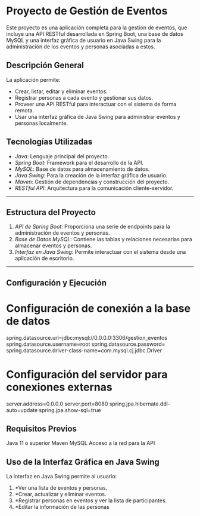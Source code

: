 # Proyecto de Gestión de Eventos

Este proyecto es una aplicación completa para la gestión de eventos, que incluye una API RESTful desarrollada en Spring Boot, una base de datos MySQL y una interfaz gráfica de usuario en Java Swing para la administración de los eventos y personas asociadas a estos.

## Descripción General

La aplicación permite:
- Crear, listar, editar y eliminar eventos.
- Registrar personas a cada evento y gestionar sus datos.
- Proveer una API RESTful para interactuar con el sistema de forma remota.
- Usar una interfaz gráfica de Java Swing para administrar eventos y personas localmente.

## Tecnologías Utilizadas

- *Java*: Lenguaje principal del proyecto.
- *Spring Boot*: Framework para el desarrollo de la API.
- *MySQL*: Base de datos para almacenamiento de datos.
- *Java Swing*: Para la creación de la interfaz gráfica de usuario.
- *Maven*: Gestión de dependencias y construcción del proyecto.
- *RESTful API*: Arquitectura para la comunicación cliente-servidor.

---

## Estructura del Proyecto

1. *API de Spring Boot*: Proporciona una serie de endpoints para la administración de eventos y personas.
2. *Base de Datos MySQL*: Contiene las tablas y relaciones necesarias para almacenar eventos y personas.
3. *Interfaz en Java Swing*: Permite interactuar con el sistema desde una aplicación de escritorio.

---

## Configuración y Ejecución
# Configuración de conexión a la base de datos
spring.datasource.url=jdbc:mysql://0.0.0.0:3306/gestion_eventos
spring.datasource.username=root
spring.datasource.password=
spring.datasource.driver-class-name=com.mysql.cj.jdbc.Driver

# Configuración del servidor para conexiones externas
server.address=0.0.0.0
server.port=8080
spring.jpa.hibernate.ddl-auto=update
spring.jpa.show-sql=true

## Requisitos Previos
Java 11 o superior
Maven
MySQL
Acceso a la red para la API

## Uso de la Interfaz Gráfica en Java Swing
La interfaz en Java Swing permite al usuario:

1. *Ver una lista de eventos y personas.
2. *Crear, actualizar y eliminar eventos.
3. *Registrar personas en eventos y ver la lista de participantes.
4. *Editar la información de las personas
